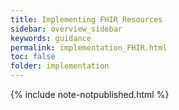 ```yaml
---
title: Implementing FHIR Resources
sidebar: overview_sidebar
keywords: guidance
permalink: implementation_FHIR.html
toc: false
folder: implementation
---
```


{% include note-notpublished.html %}
